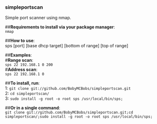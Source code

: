 ### simpleportscan
Simple port scanner using nmap.

##**Requirements to install via your package manager**:  
  `nmap`

##**How to use**:  
  sps [port] [base dhcp target] [bottom of range] [top of range]

##**Examples**:  
  #**Range scan**:  
    `sps 22 192.168.1 0 200`  
  #**Address scan**:  
    `sps 22 192.168.1 0`

##**To install, run**:  
  1: `git clone git://github.com/BobyMCBobs/simpleportscan.git`  
  2: `cd simpleportscan/`  
  3: `sudo install -g root -o root sps /usr/local/bin/sps;`  

##**Or in a single command**:  
  `git clone git://github.com/BobyMCBobs/simpleportscan.git;cd simpleportscan/;sudo install -g root -o root sps /usr/local/bin/sps;`
